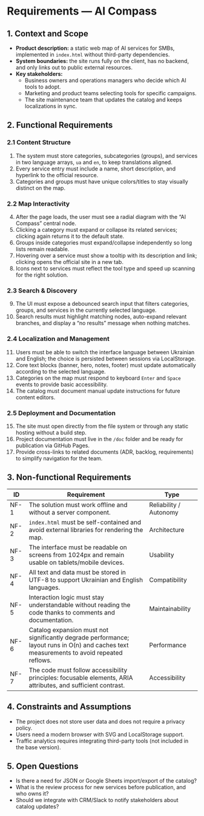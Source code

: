 # Requirements — AI Compass

## 1. Context and Scope
- **Product description:** a static web map of AI services for SMBs, implemented in `index.html` without third-party dependencies.
- **System boundaries:** the site runs fully on the client, has no backend, and only links out to public external resources.
- **Key stakeholders:**
  - Business owners and operations managers who decide which AI tools to adopt.
  - Marketing and product teams selecting tools for specific campaigns.
  - The site maintenance team that updates the catalog and keeps localizations in sync.

## 2. Functional Requirements
### 2.1 Content Structure
1. The system must store categories, subcategories (groups), and services in two language arrays, `ua` and `en`, to keep translations aligned.
2. Every service entry must include a name, short description, and hyperlink to the official resource.
3. Categories and groups must have unique colors/titles to stay visually distinct on the map.

### 2.2 Map Interactivity
4. After the page loads, the user must see a radial diagram with the “AI Compass” central node.
5. Clicking a category must expand or collapse its related services; clicking again returns it to the default state.
6. Groups inside categories must expand/collapse independently so long lists remain readable.
7. Hovering over a service must show a tooltip with its description and link; clicking opens the official site in a new tab.
8. Icons next to services must reflect the tool type and speed up scanning for the right solution.

### 2.3 Search & Discovery
9. The UI must expose a debounced search input that filters categories, groups, and services in the currently selected language.
10. Search results must highlight matching nodes, auto-expand relevant branches, and display a “no results” message when nothing matches.

### 2.4 Localization and Management
11. Users must be able to switch the interface language between Ukrainian and English; the choice is persisted between sessions via LocalStorage.
12. Core text blocks (banner, hero, notes, footer) must update automatically according to the selected language.
13. Categories on the map must respond to keyboard `Enter` and `Space` events to provide basic accessibility.
14. The catalog must document manual update instructions for future content editors.

### 2.5 Deployment and Documentation
15. The site must open directly from the file system or through any static hosting without a build step.
16. Project documentation must live in the `/doc` folder and be ready for publication via GitHub Pages.
17. Provide cross-links to related documents (ADR, backlog, requirements) to simplify navigation for the team.

## 3. Non-functional Requirements
| ID | Requirement | Type |
| --- | --- | --- |
| NF-1 | The solution must work offline and without a server component. | Reliability / Autonomy |
| NF-2 | `index.html` must be self-contained and avoid external libraries for rendering the map. | Architecture |
| NF-3 | The interface must be readable on screens from 1024px and remain usable on tablets/mobile devices. | Usability |
| NF-4 | All text and data must be stored in UTF-8 to support Ukrainian and English languages. | Compatibility |
| NF-5 | Interaction logic must stay understandable without reading the code thanks to comments and documentation. | Maintainability |
| NF-6 | Catalog expansion must not significantly degrade performance; layout runs in O(n) and caches text measurements to avoid repeated reflows. | Performance |
| NF-7 | The code must follow accessibility principles: focusable elements, ARIA attributes, and sufficient contrast. | Accessibility |

## 4. Constraints and Assumptions
- The project does not store user data and does not require a privacy policy.
- Users need a modern browser with SVG and LocalStorage support.
- Traffic analytics requires integrating third-party tools (not included in the base version).

## 5. Open Questions
- Is there a need for JSON or Google Sheets import/export of the catalog?
- What is the review process for new services before publication, and who owns it?
- Should we integrate with CRM/Slack to notify stakeholders about catalog updates?

